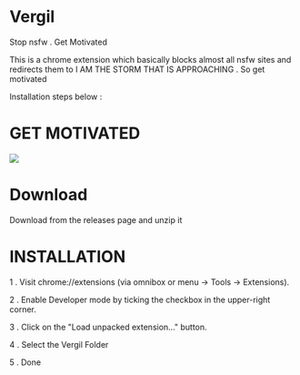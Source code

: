 # Vergil
Stop nsfw . Get Motivated

This is a chrome extension which basically blocks almost all nsfw sites and redirects them to I AM THE STORM THAT IS APPROACHING . So get motivated

Installation steps below :


# GET MOTIVATED
<img src = "https://smashboards.com/attachments/vergil-motivated-png.210140/">

# Download

Download from the releases page and unzip it

# INSTALLATION

1 . Visit chrome://extensions (via omnibox or menu -> Tools -> Extensions).

2 . Enable Developer mode by ticking the checkbox in the upper-right corner.

3 . Click on the "Load unpacked extension..." button.

4 . Select the Vergil Folder

5 . Done



